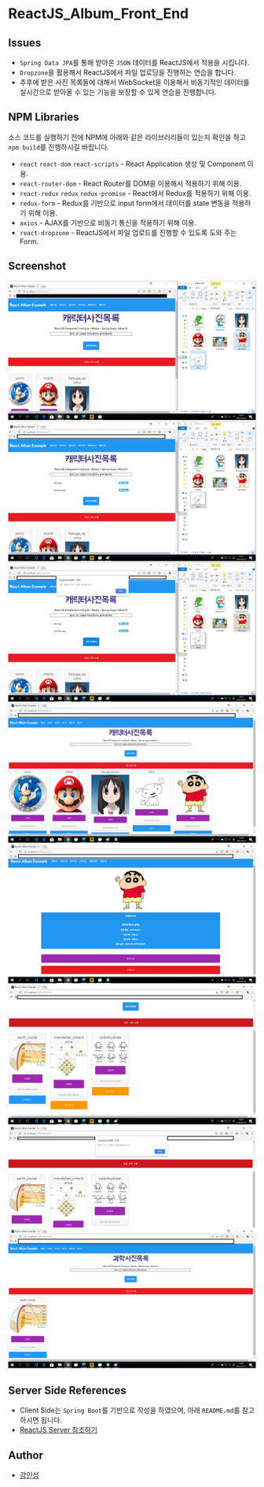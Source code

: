 # ReactJS_Album_Front_End
## Issues
- `Spring Data JPA`를 통해 받아온 `JSON` 데이터를 ReactJS에서 적용을 시킵니다.
- `Dropzone`을 활용해서 ReactJS에서 파일 업로딩을 진행하는 연습을 합니다.
- 추후에 받은 사진 목록들에 대해서 WebSocket을 이용해서 비동기적인 데이터를 실시간으로 받아올 수 있는 기능을 보장할 수 있게 연습을 진행합니다.
## NPM Libraries
소스 코드를 실행하기 전에 NPM에 아래와 같은 라이브러리들이 있는지 확인을 하고 `npm build`를 진행하시길 바랍니다.
- `react`  `react-dom`  `react-scripts` - React Application 생성 및 Component 이용.
- `react-router-dom` - React Router를 DOM을 이용해서 적용하기 위해 이용.
- `react-redux`  `redux`  `redux-promise` - React에서 Redux를 적용하기 위해 이용.
- `redux-form` - Redux를 기반으로 input form에서 데이터를 state 변동을 적용하기 위해 이용.
- `axios` - AJAX를 기반으로 비동기 통신을 적용하기 위해 이용.
- `react-dropzone` - ReactJS에서 파일 업로드를 진행할 수 있도록 도와 주는 Form.
## Screenshot
![reactjs_album_example01](/public/img/reactjs_album_example01.png "reactjs_album_example01")
![reactjs_album_example02](/public/img/reactjs_album_example02.png "reactjs_album_example02")
![reactjs_album_example03](/public/img/reactjs_album_example03.png "reactjs_album_example03")
![reactjs_album_example04](/public/img/reactjs_album_example04.png "reactjs_album_example04")
![reactjs_album_example05](/public/img/reactjs_album_example05.png "reactjs_album_example05")
![reactjs_album_example06](/public/img/reactjs_album_example06.png "reactjs_album_example06")
![reactjs_album_example07](/public/img/reactjs_album_example07.png "reactjs_album_example07")
![reactjs_album_example08](/public/img/reactjs_album_example08.png "reactjs_album_example08")

## Server Side References
- Client Side는 `Spring Boot`를 기반으로 작성을 하였으며, 아래 `README.md`를 참고하시면 됩니다.
- [ReactJS Server 참조하기](https://github.com/tails5555/ReactJS_Album_Back_End)
## Author
- [강인성](https://github.com/tails5555)